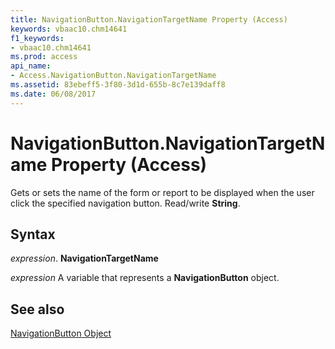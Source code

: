 ```yaml
---
title: NavigationButton.NavigationTargetName Property (Access)
keywords: vbaac10.chm14641
f1_keywords:
- vbaac10.chm14641
ms.prod: access
api_name:
- Access.NavigationButton.NavigationTargetName
ms.assetid: 83ebeff5-3f80-3d1d-655b-8c7e139daff8
ms.date: 06/08/2017
---
```



# NavigationButton.NavigationTargetName Property (Access)

Gets or sets the name of the form or report to be displayed when the user click the specified navigation button. Read/write  **String**.


## Syntax

 _expression_. **NavigationTargetName**

 _expression_ A variable that represents a **NavigationButton** object.


## See also


[NavigationButton Object](Access.NavigationButton.md)

